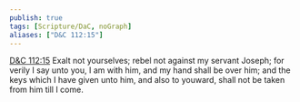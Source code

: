 ```yaml
---
publish: true
tags: [Scripture/DaC, noGraph]
aliases: ["D&C 112:15"]
---
```

[D&C 112:15](https://churchofjesuschrist.org/study/scriptures/dc-testament/dc/112?lang=eng&id=p15#p15) Exalt not yourselves; rebel not against my servant Joseph; for verily I say unto you, I am with him, and my hand shall be over him; and the keys which I have given unto him, and also to youward, shall not be taken from him till I come.
